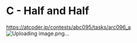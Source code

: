 # C - Half and Half
https://atcoder.jp/contests/abc095/tasks/arc096_a
![Uploading image.png…]()


```


```




